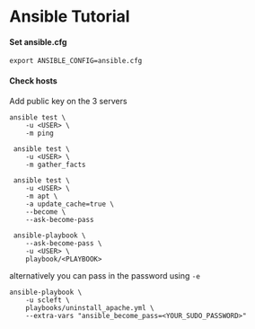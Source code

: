 # Ansible Tutorial

#### Set ansible.cfg
```commandline
export ANSIBLE_CONFIG=ansible.cfg
```

#### Check hosts
Add public key on the 3 servers
```commandline
ansible test \
    -u <USER> \
    -m ping
```

```commandline
 ansible test \
    -u <USER> \
    -m gather_facts
```

```commandline
 ansible test \
    -u <USER> \
    -m apt \
    -a update_cache=true \
    --become \
    --ask-become-pass
```

```commandline
 ansible-playbook \
    --ask-become-pass \
    -u <USER> \
    playbook/<PLAYBOOK>
```

alternatively you can pass in the password using `-e`
```commandline
ansible-playbook \
    -u scleft \
    playbooks/uninstall_apache.yml \
    --extra-vars "ansible_become_pass=<YOUR_SUDO_PASSWORD>"
```